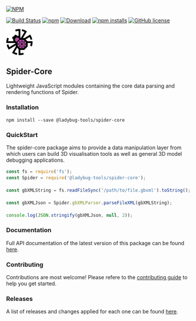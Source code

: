  [![NPM](https://nodei.co/npm/@ladybug-tools/spider-core.png?downloads=true)](https://nodei.co/npm/@ladybug-tools/spider-core/)

 [![Build Status](https://travis-ci.org/ladybug-tools/spider-core.svg?branch=master)](https://travis-ci.org/ladybug-tools/spider-core)
[![npm](https://img.shields.io/npm/v/@ladybug-tools/spider-core.svg)](https://www.npmjs.com/package/@ladybug-tools/spider-core)
[![Download](https://img.shields.io/npm/v/@ladybug-tools/spider-core.svg?label=Download)](https://github.com/ladybug-tools/spider-core/tree/master/dist)
[![npm installs](https://img.shields.io/npm/dm/@ladybug-tools/spider-core.svg?label=npm%20installs)](https://www.npmjs.com/package/@ladybug-tools/spider-core)
[![GitHub license](https://img.shields.io/badge/License-MIT-blue.svg)](https://raw.githubusercontent.com/ladybug-tools/spider-core/master/LICENSE)


![Spider](https://raw.githubusercontent.com/ladybug-tools/artwork/master/icons_bugs/emoji/spider.png)

## Spider-Core
Lightweight JavaScript modules containing the core data parsing and rendering functions of Spider.

### Installation
```console
npm install --save @ladybug-tools/spider-core
```

### QuickStart

The spider-core package aims to provide a data manipulation layer from which users can build 3D visualisation tools as well as general 3D model debugging applications.

```javascript
const fs = require('fs');
const Spider = require('@ladybug-tools/spider-core');

const gbXMLString = fs.readFileSync('/path/to/file.gbxml').toString();

const gbXMLJson = Spider.gbXMLParser.parseFileXML(gbXMLString);

console.log(JSON.stringify(gbXMLJson, null, 2));
```

### Documentation
Full API documentation of the latest version of this package can be found [here](https://www.ladybug.tools/spider-core/docs/latest/).

### Contributing
Contributions are most welcome! Please refere to the [contributing guide](https://www.ladybug.tools/spider-core/docs/latest/tutorial-contributing.html) to help you get started.

### Releases
A list of releases and changes applied for each one can be found [here](https://github.com/ladybug-tools/spider-core/releases).